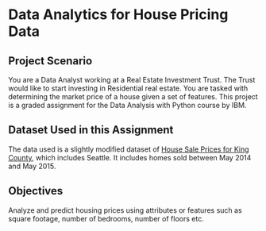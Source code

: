 # Data Analytics for House Pricing Data

## Project Scenario
You are a Data Analyst working at a Real Estate Investment Trust. The Trust would like to start investing in Residential real estate. You are tasked with determining the market price of a house given a set of features. 
This project is a graded assignment for the Data Analysis with Python course by IBM.

## Dataset Used in this Assignment
The data used is a slightly modified dataset of [House Sale Prices for King County](https://www.kaggle.com/datasets/harlfoxem/housesalesprediction), which includes Seattle. It includes homes sold between May 2014 and May 2015.

## Objectives 
Analyze and predict housing prices using attributes or features such as square footage, number of bedrooms, number of floors etc.
